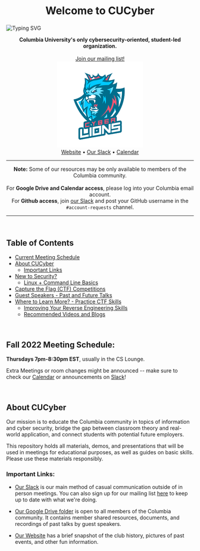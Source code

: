 

<!-- PROJECT HEADER -->
<br />
<p align="center">
  <h1 align="center">Welcome to CUCyber</h1>
  <img align="center" src="https://readme-typing-svg.herokuapp.com?font=Fira+Code&size=28&duration=2500&pause=1000&color=62A8E5&center=true&vCenter=true&width=1200&lines=Cyber+Security;Capture+The+Flag;Weekly+Meetings;Guest+Speakers" alt="Typing SVG"/>
    <p align="center">
      <b>Columbia University's only cybersecurity-oriented, student-led organization.</b>
        <br />
        <br />
        <a href="https://lists.cs.columbia.edu/mailman/listinfo/cucyber">Join our mailing list!</a>
        <br />
        <img src="https://github.com/CUCTF/.github/raw/main/profile/small_cucyber_logo.png"/>
        <br />
        <a href="http://cucyber.cs.columbia.edu/">Website</a>
        •
        <a href="https://cucyber.slack.com/">Our Slack</a>
        •
        <a href="https://calendar.google.com/calendar/u/1?cid=Y29sdW1iaWEuZWR1XzZrNTVsMWMxcTg3MGlobnZncWtlNnQwMW5rQGdyb3VwLmNhbGVuZGFyLmdvb2dsZS5jb20">Calendar</a>
        <br />
    </p>
    <hr />
    <p align="center">
      <b>Note:</b> Some of our resources may be only available to members of the Columbia community.
        <br />
        <br />
      For <b>Google Drive and Calendar access</b>, please log into your Columbia email account.
        <br />
      For <b>Github access</b>, join <a href="https://cucyber.slack.com/">our Slack</a> and post your GitHub username in the <code>#account-requests</code> channel. 
        <br />
    </p>
    <hr />
</p>

<br />

<!-- TABLE OF CONTENTS -->
## Table of Contents

- [Current Meeting Schedule](#fall-2022-meeting-schedule)
- [About CUCyber](#about-cucyber)
  - [Important Links](#important-links)
- [New to Security?](#where-do-i-begin---new-to-cybersecurity)
  - [Linux + Command Line Basics](#getting-started-with-specific-topic)
- [Capture the Flag (CTF) Competitions](#capture-the-flag-ctf-competitions) 
- [Guest Speakers - Past and Future Talks](#guest-speakers---past-and-future-talks)
- [Where to Learn More? - Practice CTF Skills](#where-to-learn-more---practice-ctf-skills)
  - [Improving Your Reverse Engineering Skills](#improving-your-specific-topic-skills)
  - [Recommended Videos and Blogs](#recommended-videos-and-blogs)

<br />

## Fall 2022 Meeting Schedule:

**Thursdays 7pm-8:30pm EST**, usually in the CS Lounge.

Extra Meetings or room changes might be announced -- make sure to check our [Calendar](https://calendar.google.com/calendar/u/1?cid=Y29sdW1iaWEuZWR1XzZrNTVsMWMxcTg3MGlobnZncWtlNnQwMW5rQGdyb3VwLmNhbGVuZGFyLmdvb2dsZS5jb20) or announcements on [Slack](https://cucyber.slack.com/)!

<br />

<!-- ABOUT THE CLUB -->
## About CUCyber

Our mission is to educate the Columbia community in topics of information and cyber security, bridge the gap between classroom theory and real-world application, and connect students with potential future employers.

This repository holds all materials, demos, and presentations that will be used in meetings for educational purposes, as well as guides on basic skills. Please use these materials responsibly.

<!-- OUR RESOURCES -->
### Important Links:

- [Our Slack](https://cucyber.slack.com/) is our main method of casual communication outside of in person meetings. You can also sign up for our mailing list [here](https://lists.cs.columbia.edu/mailman/listinfo/cucyber) to keep up to date with what we're doing.

- [Our Google Drive folder](https://drive.google.com/drive/folders/1dbUg6A-GD_OM-7ti36nSDwGdcav5xI1E?usp=sharing) is open to all members of the Columbia community. It contains member shared resources, documents, and recordings of past talks by guest speakers. 

- [Our Website](https://cucyber.cs.columbia.edu/) has a brief snapshot of the club history, pictures of past events, and other fun information.

<br />
